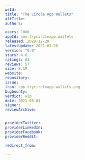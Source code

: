 ```yaml
---
wsId: 
title: "The Circle App Wallets"
altTitle: 
authors:

users: 1000
appId: com.trycircleapp.wallets
released: 2020-12-29
latestUpdate: 2021-01-26
version: "6.0"
stars: 4.8
ratings: 83
reviews: 57
size: 8.1M
website: 
repository: 
issue: 
icon: com.trycircleapp.wallets.png
bugbounty: 
verdict: wip
date: 2021-08-01
signer: 
reviewArchive:


providerTwitter: 
providerLinkedIn: 
providerFacebook: 
providerReddit: 

redirect_from:

---
```



